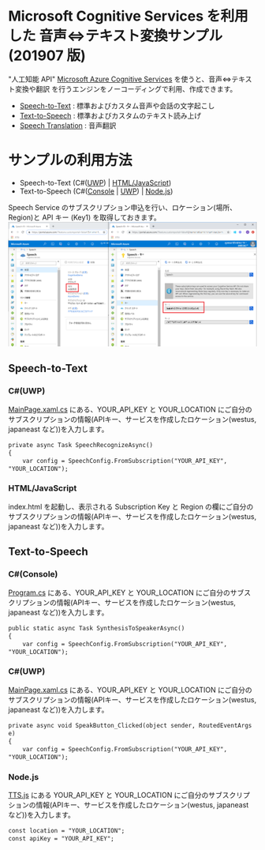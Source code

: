 # Microsoft Cognitive Services を利用した 音声⇔テキスト変換サンプル (201907 版)

"人工知能 API" [Microsoft Azure Cognitive Services](https://www.microsoft.com/cognitive-services/) を使うと、音声⇔テキスト変換や翻訳 を行うエンジンをノーコーディングで利用、作成できます。

- [Speech-to-Text](https://azure.microsoft.com/ja-jp/services/cognitive-services/speech-to-text/) : 標準およびカスタム音声や会話の文字起こし
- [Text-to-Speech](https://azure.microsoft.com/ja-jp/services/cognitive-services/text-to-speech/) : 標準およびカスタムのテキスト読み上げ
- [Speech Translation](https://azure.microsoft.com/ja-jp/services/cognitive-services/speech-translation/) : 音声翻訳

# サンプルの利用方法

- Speech-to-Text (C#([UWP](#cuwp)) | [HTML/JavaScript](#htmljavascript))
- Text-to-Speech (C#([Console](#cconsole) | [UWP](#cuwp-1)) | [Node.js](#nodejs))

Speech Service のサブスクリプション申込を行い、ロケーション(場所、Region)と API キー (Key1) を取得しておきます。
![](SpeechServiceSubscription.png)

## Speech-to-Text

### C#(UWP)

[MainPage.xaml.cs](samples/SpeechToText/CSharp/SpeechToTextApp_201907/MainPage.xaml.cs) にある、YOUR_API_KEY と YOUR_LOCATION にご自分のサブスクリプションの情報(APIキー、サービスを作成したロケーション(westus, japaneast など))を入力します。

```
private async Task SpeechRecognizeAsync()
{
    var config = SpeechConfig.FromSubscription("YOUR_API_KEY", "YOUR_LOCATION");
```

### HTML/JavaScript
index.html を起動し、表示される Subscription Key と Region の欄にご自分のサブスクリプションの情報(APIキー、サービスを作成したロケーション(westus, japaneast など))を入力します。


## Text-to-Speech

### C#(Console)

[Program.cs](samples/TextToSpeech/CSharp/TextToSpeechConsole_201907/Program.cs) にある、YOUR_API_KEY と YOUR_LOCATION にご自分のサブスクリプションの情報(APIキー、サービスを作成したロケーション(westus, japaneast など))を入力します。

```
public static async Task SynthesisToSpeakerAsync()
{
    var config = SpeechConfig.FromSubscription("YOUR_API_KEY", "YOUR_LOCATION");
```

### C#(UWP)
[MainPage.xaml.cs](samples/TextToSpeech/CSharp/TextToSpeechApp_201907/MainPage.xaml.cs) にある、YOUR_API_KEY と YOUR_LOCATION にご自分のサブスクリプションの情報(APIキー、サービスを作成したロケーション(westus, japaneast など))を入力します。

```
private async void SpeakButton_Clicked(object sender, RoutedEventArgs e)
{
    var config = SpeechConfig.FromSubscription("YOUR_API_KEY", "YOUR_LOCATION");
```

### Node.js
[TTS.js](samples/TextToSpeech/NodeJS/TTS.js) にある YOUR_API_KEY と YOUR_LOCATION にご自分のサブスクリプションの情報(APIキー、サービスを作成したロケーション(westus, japaneast など))を入力します。

```
const location = "YOUR_LOCATION";
const apiKey = "YOUR_API_KEY";
```
